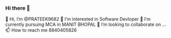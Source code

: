 ### Hi there 👋

<!--
**prateek9682/prateek9682** is a ✨ _special_ ✨ repository because its `README.md` (this file) appears on your GitHub profile.

Here are some ideas to get you started:

- 🔭 I’m currently working on ...
- 🌱 I’m currently learning ...
- 👯 I’m looking to collaborate on ...
- 🤔 I’m looking for help with ...
- 💬 Ask me about ...
- 📫 How to reach me: ...
- 😄 Pronouns: ...
- ⚡ Fun fact: ...
-->

👋 Hi, I’m @PRATEEK9682
👀 I’m interested in Software Devloper
🌱 I’m currently pursuing MCA in MANIT BHOPAL
💞️ I’m looking to collaborate on ...
📫 How to reach me 8840405826
